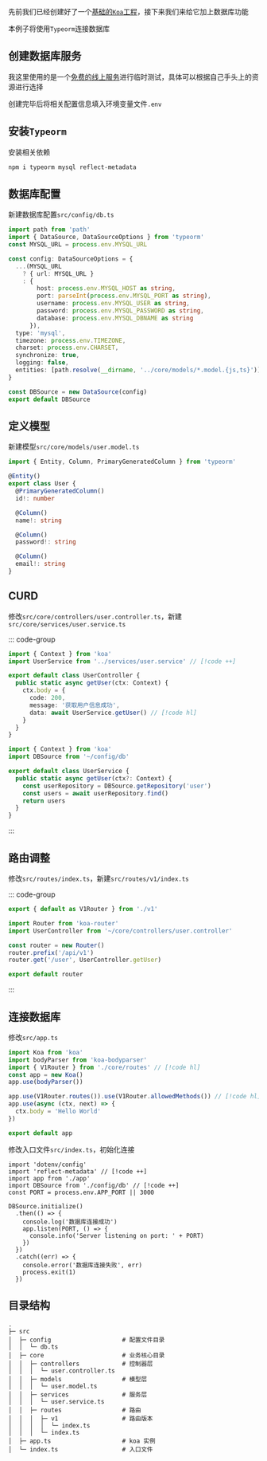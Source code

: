 先前我们已经创建好了一个[基础的`Koa`工程](./搭建项目.md)，接下来我们来给它加上数据库功能

本例子将使用`Typeorm`连接数据库

## 创建数据库服务

我这里使用的是一个[免费的线上服务](https://methodot.com/)进行临时测试，具体可以根据自己手头上的资源进行选择

创建完毕后将相关配置信息填入环境变量文件`.env`

## 安装`Typeorm`

安装相关依赖

```sh
npm i typeorm mysql reflect-metadata
```

## 数据库配置

新建数据库配置`src/config/db.ts`

```ts
import path from 'path'
import { DataSource, DataSourceOptions } from 'typeorm'
const MYSQL_URL = process.env.MYSQL_URL

const config: DataSourceOptions = {
  ...(MYSQL_URL
    ? { url: MYSQL_URL }
    : {
        host: process.env.MYSQL_HOST as string,
        port: parseInt(process.env.MYSQL_PORT as string),
        username: process.env.MYSQL_USER as string,
        password: process.env.MYSQL_PASSWORD as string,
        database: process.env.MYSQL_DBNAME as string
      }),
  type: 'mysql',
  timezone: process.env.TIMEZONE,
  charset: process.env.CHARSET,
  synchronize: true,
  logging: false,
  entities: [path.resolve(__dirname, '../core/models/*.model.{js,ts}')]
}

const DBSource = new DataSource(config)
export default DBSource
```

## 定义模型

新建模型`src/core/models/user.model.ts`

```ts
import { Entity, Column, PrimaryGeneratedColumn } from 'typeorm'

@Entity()
export class User {
  @PrimaryGeneratedColumn()
  id!: number

  @Column()
  name!: string

  @Column()
  password!: string

  @Column()
  email!: string
}
```

## CURD

修改`src/core/controllers/user.controller.ts`，新建`src/core/services/user.service.ts`

::: code-group

```ts [user.controller.ts]
import { Context } from 'koa'
import UserService from '../services/user.service' // [!code ++]

export default class UserController {
  public static async getUser(ctx: Context) {
    ctx.body = {
      code: 200,
      message: '获取用户信息成功',
      data: await UserService.getUser() // [!code hl]
    }
  }
}
```

```ts [user.service.ts]
import { Context } from 'koa'
import DBSource from '~/config/db'

export default class UserService {
  public static async getUser(ctx?: Context) {
    const userRepository = DBSource.getRepository('user')
    const users = await userRepository.find()
    return users
  }
}
```

:::

## 路由调整

修改`src/routes/index.ts`，新建`src/routes/v1/index.ts`

::: code-group

```ts [routes/index.ts]
export { default as V1Router } from './v1'
```

```ts [v1/index.ts]
import Router from 'koa-router'
import UserController from '~/core/controllers/user.controller'

const router = new Router()
router.prefix('/api/v1')
router.get('/user', UserController.getUser)

export default router
```

:::

## 连接数据库

修改`src/app.ts`

```ts
import Koa from 'koa'
import bodyParser from 'koa-bodyparser'
import { V1Router } from './core/routes' // [!code hl]
const app = new Koa()
app.use(bodyParser())

app.use(V1Router.routes()).use(V1Router.allowedMethods()) // [!code hl]
app.use(async (ctx, next) => {
  ctx.body = 'Hello World'
})

export default app
```

修改入口文件`src/index.ts`，初始化连接

```ts{7-17}
import 'dotenv/config'
import 'reflect-metadata' // [!code ++]
import app from './app'
import DBSource from './config/db' // [!code ++]
const PORT = process.env.APP_PORT || 3000

DBSource.initialize()
  .then(() => {
    console.log('数据库连接成功')
    app.listen(PORT, () => {
      console.info('Server listening on port: ' + PORT)
    })
  })
  .catch((err) => {
    console.error('数据库连接失败', err)
    process.exit(1)
  })
```

## 目录结构

```
.
├─ src
│  ├─ config                    # 配置文件目录
│  │  └─ db.ts
│  ├─ core                      # 业务核心目录
│  │  ├─ controllers            # 控制器层
│  │  │  └─ user.controller.ts
│  │  ├─ models                 # 模型层
│  │  │  └─ user.model.ts
│  │  ├─ services               # 服务层
│  │  │  └─ user.service.ts
│  │  ├─ routes                 # 路由
│  │  │  ├─ v1                  # 路由版本
│  │  │  │  └─ index.ts
│  │  │  └─ index.ts
│  ├─ app.ts                    # koa 实例
│  └─ index.ts                  # 入口文件
```

